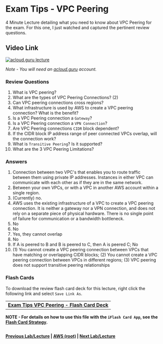 
Exam Tips - VPC Peering
======

4 Minute Lecture detailing what you need to know about VPC Peering for the exam. For this one, I just watched and 
captured the pertinent review questions.

  
## Video Link

[![acloud.guru lecture](https://i.imgur.com/rbI9Kqi.png)](https://acloud.guru/course/aws-certified-solutions-architect-associate/learn/additional-exam-tips/vpc-peering/watch)

*Note - You will need an [acloud.guru](acloud.guru) account.*

   
### Review Questions

1.  What is VPC peering?
2.  What are the types of VPC Peering Connections? (2)
3.  Can VPC peering connections cross regions?
4.  What infrastructure is used by AWS to create a VPC peering connection? What is the benefit?
5.  Is a VPC Peering connection a `Gateway`?
6.  Is a VPC Peering connection a `VPN Connection`?
7.  Are VPC Peering connections `CIDR` block dependent? 
8.  If the CIDR block IP address range of peer connected VPCs overlap, will the connection work?
9.  What is `Transitive Peering`? Is it supported?
10. What are the 3 VPC Peering Limitations?


### Answers

1.  Connection between two VPC's that enables you to route traffic between them using private IP addresses. Instances
    in either VPC can communicate with each other as if they are in the same network.
2.  Between your own VPCs, or with a VPC in another AWS account within a single region.
3.  (Currently) no.
4.  AWS uses the existing infrastructure of a VPC to create a VPC peering connection. It is neither a gateway nor 
    a VPN connection, and does not rely on a separate piece of physical hardware. There is no single point of failure
    for communication or a bandwidth bottleneck.
5.  No
6.  No
7.  Yes, they cannot overlap
8.  No
9.  If A is peered to B and B is peered to C, then A is peered C; No
10. (1) You cannot create a VPC peering connection between VPCs that have matching or overlapping CIDR blocks;
    (2) You cannot create a VPC peering connection between VPCs in different regions; 
    (3) VPC peering does not support transitive peering relationships


### Flash Cards
  
To download the review flash card deck for this lecture, right click the following link and select
`Save Link As`. 


<table>
 <tr>
 <td>
 <b><a href="exam-tips-vpc-peering.txt" download="exam-tips-vpc-peering.txt">Exam Tips VPC Peering - Flash Card Deck</a></b>
 </td>
 </tr>
 </table>  
 
  
**NOTE - For details on how to use this file with the `iFlash Card App`, see the [Flash Card Strategy](https://github.com/bradyhouse/house/tree/master/fiddles/aws#flash-card-strategy).**  


## 

**[Previous Lab/Lecture](exam-tips-resource-groups.md) | [AWS (root)](../readme.adoc) | [Next Lab/Lecture](exam-tips-vpc-peering.md)**
